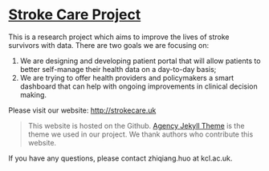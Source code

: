 # [Stroke Care Project](http://strokecare.uk) 

This is a research project which aims to improve the lives of stroke survivors with data.
There are two goals we are focusing on:
1. We are designing and developing patient portal that will allow patients to better self-manage their health data on a day-to-day basis;
2. We are trying to offer health providers and policymakers a smart dashboard that can help with ongoing improvements in clinical decision making.

Please visit our website: http://strokecare.uk

>This website is hosted on the Github. 
>[Agency Jekyll Theme](https://github.com/raviriley/agency-jekyll-theme) is the theme we used in our project. We thank authors who contribute this website.

If you have any questions, please contact zhiqiang.huo at kcl.ac.uk.
